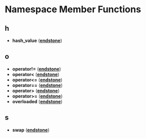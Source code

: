 
# Namespace Member Functions



## h

* **hash\_value** ([**endstone**](namespaceendstone.md))


## o

* **operator!=** ([**endstone**](namespaceendstone.md))
* **operator&lt;** ([**endstone**](namespaceendstone.md))
* **operator&lt;=** ([**endstone**](namespaceendstone.md))
* **operator==** ([**endstone**](namespaceendstone.md))
* **operator&gt;** ([**endstone**](namespaceendstone.md))
* **operator&gt;=** ([**endstone**](namespaceendstone.md))
* **overloaded** ([**endstone**](namespaceendstone.md))


## s

* **swap** ([**endstone**](namespaceendstone.md))





